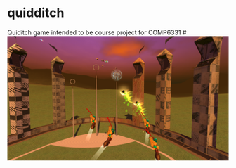 # quidditch
Quiditch game intended to be course project for COMP6331
#![](https://github.com/vishnurajendran/quidditch/blob/main/img.png)
